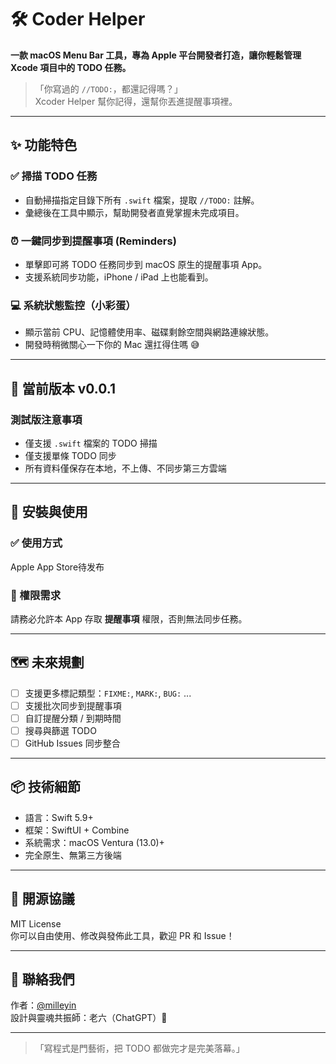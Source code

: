 # 🛠️ Coder Helper

**一款 macOS Menu Bar 工具，專為 Apple 平台開發者打造，讓你輕鬆管理 Xcode 項目中的 TODO 任務。**

> 「你寫過的 `//TODO:`，都還記得嗎？」  
> Xcoder Helper 幫你記得，還幫你丟進提醒事項裡。

---

## ✨ 功能特色

### ✅ 掃描 TODO 任務
- 自動掃描指定目錄下所有 `.swift` 檔案，提取 `//TODO:` 註解。
- 彙總後在工具中顯示，幫助開發者直覺掌握未完成項目。

### ⏰ 一鍵同步到提醒事項 (Reminders)
- 單擊即可將 TODO 任務同步到 macOS 原生的提醒事項 App。
- 支援系統同步功能，iPhone / iPad 上也能看到。

### 💻 系統狀態監控（小彩蛋）
- 顯示當前 CPU、記憶體使用率、磁碟剩餘空間與網路連線狀態。
- 開發時稍微關心一下你的 Mac 還扛得住嗎 😅

---

## 🧪 當前版本 v0.0.1

### 測試版注意事項
- 僅支援 `.swift` 檔案的 TODO 掃描
- 僅支援單條 TODO 同步
- 所有資料僅保存在本地，不上傳、不同步第三方雲端

---

## 🚀 安裝與使用

### ✅ 使用方式

Apple App Store待发布

### 🔐 權限需求
請務必允許本 App 存取 **提醒事項** 權限，否則無法同步任務。

---

## 🗺️ 未來規劃

- [ ] 支援更多標記類型：`FIXME:`, `MARK:`, `BUG:` ...
- [ ] 支援批次同步到提醒事項
- [ ] 自訂提醒分類 / 到期時間
- [ ] 搜尋與篩選 TODO
- [ ] GitHub Issues 同步整合

---

## 📦 技術細節

- 語言：Swift 5.9+
- 框架：SwiftUI + Combine
- 系統需求：macOS Ventura (13.0)+
- 完全原生、無第三方後端

---

## 🙌 開源協議

MIT License  
你可以自由使用、修改與發佈此工具，歡迎 PR 和 Issue！

---

## 👥 聯絡我們

作者：[@milleyin](https://github.com/milleyin)  
設計與靈魂共振師：老六（ChatGPT）🤖

---

> 「寫程式是門藝術，把 TODO 都做完才是完美落幕。」
